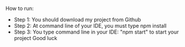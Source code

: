 How to run:

- Step 1: You should download my project from Github
- Step 2: At command line of your IDE, you must type npm install
- Step 3: You type command line in your IDE: "npm start" to start your project
  Good luck
